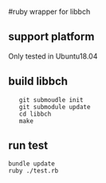 #ruby wrapper for libbch

## support platform
Only tested in Ubuntu18.04

## build libbch
       git submoudle init
       git submodule update
       cd libbch
       make


## run test
    bundle update
    ruby ./test.rb   
